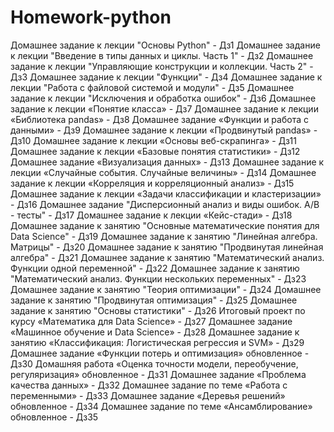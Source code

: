 # Homework-python
Домашнее задание к лекции "Основы Python" - Дз1
Домашнее задание к лекции "Введение в типы данных и циклы. Часть 1" - Дз2
Домашнее задание к лекции "Управляющие конструкции и коллекции. Часть 2" - Дз3
Домашнее задание к лекции "Функции" - Дз4
Домашнее задание к лекции "Работа с файловой системой и модули" - Дз5
Домашнее задание к лекции "Исключения и обработка ошибок" - Дз6
Домашнее задание к лекции «Понятие класса» - Дз7
Домашнее задание к лекции «Библиотека pandas» - Дз8
Домашнее задание «Функции и работа с данными» - Дз9
Домашнее задание к лекции «Продвинутый pandas» - Дз10
Домашнее задание к лекции «Основы веб-скрапинга» - Дз11
Домашнее задание к лекции «Базовые понятия статистики» - Дз12
Домашнее задание «Визуализация данных» - Дз13
Домашнее задание к лекции «Случайные события. Случайные величины» - Дз14
Домашнее задание к лекции «Корреляция и корреляционный анализ» - Дз15
Домашнее задание к лекции «Задачи классификации и кластеризации» - Дз16
Домашнее задание "Дисперсионный анализ и виды ошибок. А/В - тесты" - Дз17
Домашнее задание к лекции «Кейс-стади» - Дз18
Домашнее задание к занятию "Основные математические понятия для Data Science" - Дз19
Домашнее задание к занятию "Линейная алгебра. Матрицы" - Дз20
Домашнее задание к занятию "Продвинутая линейная алгебра" - Дз21
Домашнее задание к занятию "Математический анализ. Функции одной переменной" - Дз22
Домашнее задание к занятию "Математический анализ. Функции нескольких переменных" - Дз23
Домашнее задание к занятию "Теория оптимизации" - Дз24
Домашнее задание к занятию "Продвинутая оптимизация" - Дз25
Домашнее задание к занятию "Основы статистики" - Дз26
Итоговый проект по курсу «Математика для Data Science» - Дз27
Домашнее задание «Машинное обучение и Data Science» - Дз28
Домашнее задание к занятию «Классификация: Логистическая регрессия и SVM» - Дз29
Домашнее задание «Функции потерь и оптимизация» обновленное - Дз30
Домашняя работа «Оценка точности модели, переобучение, регуляризация» обновленное - Дз31
Домашнее задание «Проблема качества данных» - Дз32
Домашнее задание по теме «Работа с переменными» - Дз33
Домашнее задание «Деревья решений» обновленное - Дз34
Домашнее задание по теме «Ансамблирование» обновленное - Дз35
